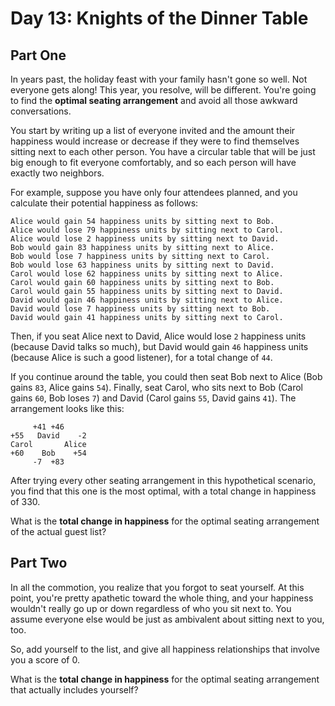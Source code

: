 # Day 13: Knights of the Dinner Table

## Part One

In years past, the holiday feast with your family hasn't gone so well. Not everyone gets along! This year, you resolve,
will be different. You're going to find the **optimal seating arrangement** and avoid all those awkward conversations.

You start by writing up a list of everyone invited and the amount their happiness would increase or decrease if they
were to find themselves sitting next to each other person. You have a circular table that will be just big enough to fit
everyone comfortably, and so each person will have exactly two neighbors.

For example, suppose you have only four attendees planned, and you calculate their potential happiness as follows:

```text
Alice would gain 54 happiness units by sitting next to Bob.
Alice would lose 79 happiness units by sitting next to Carol.
Alice would lose 2 happiness units by sitting next to David.
Bob would gain 83 happiness units by sitting next to Alice.
Bob would lose 7 happiness units by sitting next to Carol.
Bob would lose 63 happiness units by sitting next to David.
Carol would lose 62 happiness units by sitting next to Alice.
Carol would gain 60 happiness units by sitting next to Bob.
Carol would gain 55 happiness units by sitting next to David.
David would gain 46 happiness units by sitting next to Alice.
David would lose 7 happiness units by sitting next to Bob.
David would gain 41 happiness units by sitting next to Carol.
```

Then, if you seat Alice next to David, Alice would lose `2` happiness units (because David talks so much), but David
would gain `46` happiness units (because Alice is such a good listener), for a total change of `44`.

If you continue around the table, you could then seat Bob next to Alice (Bob gains `83`, Alice gains `54`). Finally,
seat Carol, who sits next to Bob (Carol gains `60`, Bob loses `7`) and David (Carol gains `55`, David gains `41`). The
arrangement looks like this:

```text
     +41 +46
+55   David    -2
Carol       Alice
+60    Bob    +54
     -7  +83
```

After trying every other seating arrangement in this hypothetical scenario, you find that this one is the most optimal,
with a total change in happiness of 330.

What is the **total change in happiness** for the optimal seating arrangement of the actual guest list?

## Part Two

In all the commotion, you realize that you forgot to seat yourself. At this point, you're pretty apathetic toward the
whole thing, and your happiness wouldn't really go up or down regardless of who you sit next to. You assume everyone
else would be just as ambivalent about sitting next to you, too.

So, add yourself to the list, and give all happiness relationships that involve you a score of 0.

What is the **total change in happiness** for the optimal seating arrangement that actually includes yourself?
